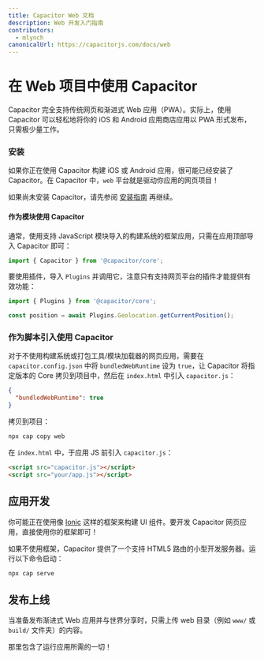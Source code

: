 ```yaml
---
title: Capacitor Web 文档
description: Web 开发入门指南
contributors:
  - mlynch
canonicalUrl: https://capacitorjs.com/docs/web
---
```


# 在 Web 项目中使用 Capacitor

Capacitor 完全支持传统网页和渐进式 Web 应用（PWA）。实际上，使用 Capacitor 可以轻松地将你的 iOS 和 Android 应用商店应用以 PWA 形式发布，只需极少量工作。

### 安装

如果你正在使用 Capacitor 构建 iOS 或 Android 应用，很可能已经安装了 Capacitor。在 Capacitor 中，`web` 平台就是驱动你应用的网页项目！

如果尚未安装 Capacitor，请先参阅 [安装指南](/getting-started/index.md) 再继续。

#### 作为模块使用 Capacitor

通常，使用支持 JavaScript 模块导入的构建系统的框架应用，只需在应用顶部导入 Capacitor 即可：

```typescript
import { Capacitor } from '@capacitor/core';
```

要使用插件，导入 `Plugins` 并调用它，注意只有支持网页平台的插件才能提供有效功能：

```typescript
import { Plugins } from '@capacitor/core';

const position = await Plugins.Geolocation.getCurrentPosition();
```

### 作为脚本引入使用 Capacitor

对于不使用构建系统或打包工具/模块加载器的网页应用，需要在 `capacitor.config.json` 中将 `bundledWebRuntime` 设为 `true`，让 Capacitor 将指定版本的 Core 拷贝到项目中，然后在 `index.html` 中引入 `capacitor.js`：

```json
{
  "bundledWebRuntime": true
}
```

拷贝到项目：

```bash
npx cap copy web
```

在 `index.html` 中，于应用 JS 前引入 `capacitor.js`：

```html
<script src="capacitor.js"></script>
<script src="your/app.js"></script>
```

## 应用开发

你可能正在使用像 [Ionic](http://ionicframework.com/) 这样的框架来构建 UI 组件。要开发 Capacitor 网页应用，直接使用你的框架即可！

如果不使用框架，Capacitor 提供了一个支持 HTML5 路由的小型开发服务器。运行以下命令启动：

```bash
npx cap serve
```

## 发布上线

当准备发布渐进式 Web 应用并与世界分享时，只需上传 web 目录（例如 `www/` 或 `build/` 文件夹）的内容。

那里包含了运行应用所需的一切！
